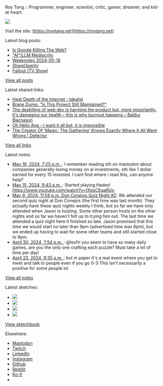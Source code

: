 Roy Tang :: Programmer, engineer, scientist, critic, gamer, dreamer, and kid-at-heart.

![](https://roytang.net/static/img/profile.jpg)

Visit the site: [https://roytang.net](https://roytang.net)

Latest blog posts:

- [Is Google Killing The Web?](https://roytang.net/2024/05/google-vs-web/)
- [&quot;AI&quot;/LLM Mediocrity](https://roytang.net/2024/05/ai-mediocrity/)
- [Weeknotes 2024-05-19](https://roytang.net/2024/05/weeknotes-05-19/)
- [ShareOpenly](https://roytang.net/2024/05/shareopenly/)
- [Fallout (TV Show)](https://roytang.net/2024/05/fallout-tv-show/)

[View all posts](https://roytang.net/blog)

Latest shared links:

- [Heat Death of the Internet - takahē](https://roytang.net/2024/05/25f91615638896511b447b2a9c5d6577/)
- [Brane Dump: &quot;Is This Project Still Maintained?&quot;](https://roytang.net/2024/05/1c519734fa75df887d11ade8d991bfe1/)
- [The deskilling of web dev is harming the product but, more importantly, it&#x27;s damaging our health – this is why burnout happens – Baldur Bjarnason](https://roytang.net/2024/05/b74d04272fe8c35ca810d6f56f85d620/)
- [Oh Hello Ana - I want it all but, it is impossible](https://roytang.net/2024/05/4820c3058164956736ebc629109d1995/)
- [The Creator Of &#x27;Magic: The Gathering&#x27; Knows Exactly Where It All Went Wrong | Defector](https://roytang.net/2024/05/7404c5dbd1183709c3b094c8dee4c564/)

[View all links](https://roytang.net/links)

Latest notes:

- [May 19, 2024, 7:25 p.m. ](https://roytang.net/2024/05/112467503584986613/): I remember reading sth on mastodon about companies generally losing money on ai investments, sth like 1 dollar earned for every 15 invested. I cant find where i read this, can anyone help?
- [May 15, 2024, 9:43 a.m. ](https://roytang.net/2024/05/112442565596456714/): Started playing Hades! https://www.youtube.com/watch?v=tXpsCEqaRUo
- [May 9, 2024, 11:59 p.m. Don Conejos Quiz Night #2](https://roytang.net/2024/05/don-conejos-2/): We attended our second quiz night at Don Conejos (the first time was last month). They actually have these quiz nights weekly I think, but so far we have only attended when Jason is hosting. Some other person hosts on the other nights and so far we haven&#x27;t felt up to trying him out. The last time we attended a quiz night here it finished so late. Jason promised that this time we would start no later than 9pm (advertised time was 8pm), but we ended up having to wait for some other teams and still started close to 9pm.
- [April 30, 2024, 7:54 p.m. ](https://roytang.net/2024/04/112360033562382944/): @lexfri you seem to have so many daily games, are you the only one crafting each puzzle? Must take a lot of time per day!
- [April 23, 2024, 9:35 a.m. ](https://roytang.net/2024/04/l0trlzu/): but in paper it&#x27;s a real event where you get to meet and talk to people even if you go 0-3 This isn&#x27;t necessarily a positive for some people lol

[View all notes](https://roytang.net/notes)

Latest sketches:


- ![](https://roytang.net/media/cache/c3/52/c3524701d7d18fa2b6b280d4437c7ba1.jpg)
- ![](https://roytang.net/media/cache/b8/6e/b86e3f7c5db451a5bf40260cdf52e2c0.jpg)
- ![](https://roytang.net/media/cache/09/11/09119bc377da2a1bf7e9d18251a6b7a6.jpg)
- ![](https://roytang.net/media/cache/3c/7d/3c7d410c1cd355b7897272dd51e3b61a.jpg)

[View sketchbook](https://roytang.net/albums/sketchbook)


Elsewhere:

- [Mastodon](https://indieweb.social/@roytang)
- [Twitch](https://twitch.tv/twitchyroy)
- [LinkedIn](https://www.linkedin.com/in/roytang)
- [Instagram](https://instagram.com/roytang0400)
- [Github](https://github.com/roytang)
- [Reddit](https://reddit.com/u/hungryroy)
- [Ko-fi](https://ko-fi.com/roytang)
- [](mailto:hello@roytang.net)